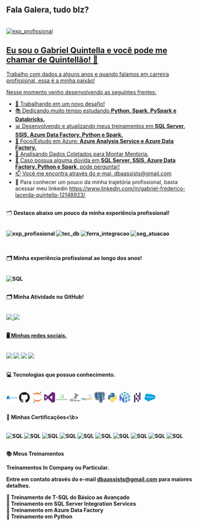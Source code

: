 ## Fala Galera, tudo blz? 

<div style='display: inline_block'><br>
<a href="https://github.com/dbaassists">
<img align='center' alt='exp_profissional' height='200' width='200em' src='https://github.com/dbaassists/QuemSouEu/blob/main/fotor_2023-2-3_14_10_49.png'/>
</div>

## Eu sou o Gabriel Quintella e você pode me chamar de Quintellão! 👋

Trabalho com dados a alguns anos e quando falamos em carreira profissional, essa é a minha paixão! 

Nesse momento venho desenvolvendo as seguintes frentes:

- 🔭 Trabalhando em um novo desafio!
- 📚 Dedicando muito tempo estudando <b>Python, Spark, PySpark e Databricks.</b>
- 📊 Desenvolvendo e atualizando meus treinamentos em <b>SQL Server, SSIS, Azure Data Factory, Python e Spark.</b>
- 💭 Foco/Estudo em Azure: <b>Azure Analysis Service e Azure Data Factory.</b>
- 🎲 Analisando Dados Coletados para Montar Mentoria.
- 💬 Caso possua alguma dúvida em <b>SQL Server, SSIS, Azure Data Factory, Python e Spark</b>, pode perguntar!
- 📫 Você me encontra através do e-mai, dbaassists@gmail.com 
- 📜 Para conhecer um pouco da minha trajetória profissional, basta acessar meu linkedin https://www.linkedin.com/in/gabriel-frederico-lacerda-quintella-12148923/

##


🗂 <b>Destaco abaixo um pouco da minha experiência profissional!<b>


<div style='display: inline_block'><br>
<img align='center' alt='exp_profissional' height='170' width='200em' src='https://github.com/dbaassists/QuemSouEu/blob/main/exp_profissional.png'/>
<img align='center' alt='tec_db' height='170' width='190em'  src='https://github.com/dbaassists/QuemSouEu/blob/main/tec_db.png'/>
<img align='center' alt='ferra_integracao' height='170' width='190em'  src='https://github.com/dbaassists/QuemSouEu/blob/main/ferra_integracao.png'/>  
<img align='center' alt='seg_atuacao' height='180' width='180em'  src='https://github.com/dbaassists/QuemSouEu/blob/main/seg_atuacao.png'/>
</div>

<br>

##

🗂 <b>Minha experiência profissional ao longo dos anos!<b>



<div style='display: inline_block'><br>
<img align='center' alt='SQL' height='300' width='800' src='https://github.com/dbaassists/QuemSouEu/blob/main/linha_tempo.png'/>
</div>


##
🗂 <b>Minha Atividade no GitHub!<b>

<div><br>
<a href="https://github.com/dbaassists">
<img height="180em" src="https://github-readme-stats.vercel.app/api?username=dbaassists&theme=nord&show_icons=true&include_all_commits=true&count_private=true"/>
<img height="180em" src="https://github-readme-stats.vercel.app/api/top-langs?username=dbaassists&layout=compact&langs_count=16&theme=nord"/>
</div>

##
🖥 <b>Minhas redes sociais.</b>

  
<div><br>
<a href='https://github.com/dbaassists'><img src='https://img.shields.io/badge/GitHub-100000?style=for-the-badge&logo=github&logoColor=white' target='_blank'/></a>
<a href='https://www.instagram.com/dbaassists/'><img src='https://img.shields.io/badge/Instagram-E4405F?style=for-the-badge&logo=instagram&logoColor=white' target='_blank'/></a>
<a href='https://www.linkedin.com/in/gabriel-frederico-lacerda-quintella-12148923/'><img src='https://img.shields.io/badge/LinkedIn-0077B5?style=for-the-badge&logo=linkedin&logoColor=white' target='_blank'/></a>
<a href='https://twitter.com/dbaassists'><img src='https://img.shields.io/badge/Twitter-1DA1F2?style=for-the-badge&logo=twitter&logoColor=white' target='_blank'/></a>
</div>
  
##
💻 <b>Tecnologias que possuo conhecimento.</b>
  
<div style='display: inline_block'><br>
<img align='center' alt='SQL' height='30' width='30' src='https://raw.githubusercontent.com/devicons/devicon/master/icons/azure/azure-original-wordmark.svg'/>
<img align='center' alt='SQL' height='30' width='30' src='https://raw.githubusercontent.com/devicons/devicon/master/icons/github/github-original.svg'/>
<img align='center' alt='SQL' height='30' width='30' src='https://raw.githubusercontent.com/devicons/devicon/master/icons/jupyter/jupyter-original.svg'/>  
<img align='center' alt='SQL' height='30' width='30' src='https://raw.githubusercontent.com/devicons/devicon/master/icons/visualstudio/visualstudio-plain.svg'/>
<img align='center' alt='SQL' height='30' width='30' src='https://raw.githubusercontent.com/devicons/devicon/master/icons/anaconda/anaconda-original-wordmark.svg'/>
<img align='center' alt='SQL' height='30' width='30' src='https://raw.githubusercontent.com/devicons/devicon/master/icons/microsoftsqlserver/microsoftsqlserver-plain-wordmark.svg'/>
<img align='center' alt='SQL' height='30' width='30' src='https://raw.githubusercontent.com/devicons/devicon/master/icons/mysql/mysql-original-wordmark.svg'/> 
<img align='center' alt='SQL' height='30' width='30' src='https://raw.githubusercontent.com/devicons/devicon/master/icons/postgresql/postgresql-original.svg'/>
<img align='center' alt='SQL' height='30' width='30' src='https://raw.githubusercontent.com/devicons/devicon/master/icons/python/python-original.svg'/>  
<img align='center' alt='SQL' height='30' width='30' src='https://raw.githubusercontent.com/devicons/devicon/master/icons/numpy/numpy-original.svg'/>  
<img align='center' alt='SQL' height='30' width='30' src='https://raw.githubusercontent.com/devicons/devicon/master/icons/pandas/pandas-original.svg'/>    
<img align='center' alt='SQL' height='30' width='30' src='https://raw.githubusercontent.com/devicons/devicon/master/icons/salesforce/salesforce-plain.svg'/>
</div>  
  
##

🥇 <b>Minhas Certificações<\b>
  
<div style='display: inline_block'><br>
<img align='center' alt='SQL' height='90' width='90' src='https://github.com/dbaassists/QuemSouEu/blob/main/badges/mcsasqlserver.png'/>
<img align='center' alt='SQL' height='90' width='90' src='https://github.com/dbaassists/QuemSouEu/blob/main/badges/mtadatabase.png'/>
  <img align='center' alt='SQL' height='90' width='90' src='https://github.com/dbaassists/QuemSouEu/blob/main/badges/mtapython.png'/>
  <img align='center' alt='SQL' height='90' width='90' src='https://github.com/dbaassists/QuemSouEu/blob/main/badges/az900.png'/>
  <img align='center' alt='SQL' height='90' width='90' src='https://github.com/dbaassists/QuemSouEu/blob/main/badges/dp900.png'/>
  <img align='center' alt='SQL' height='90' width='90' src='https://github.com/dbaassists/QuemSouEu/blob/main/badges/ai900.png'/>
  <img align='center' alt='SQL' height='90' width='90' src='https://github.com/dbaassists/QuemSouEu/blob/main/badges/dp203.png'/>
  <img align='center' alt='SQL' height='90' width='90' src='https://github.com/dbaassists/QuemSouEu/blob/main/badges/dp300.png'/>
  <img align='center' alt='SQL' height='90' width='90' src='https://github.com/dbaassists/QuemSouEu/blob/main/badges/mct_2022_2023.png'/>
  <img align='center' alt='SQL' height='90' width='90' src='https://github.com/dbaassists/QuemSouEu/blob/main/badges/mct_2023_2024.png'/>
</div>  
  
##
  
📚 <b>Meus Treinamentos<b>

Treinamentos In Company ou Particular. <br>

Entre em contato através do e-mail dbaassists@gmail.com para maiores detalhes. <br>

📔 Treinamento de T-SQL do Básico ao Avançado <br>
📕 Treinamento em SQL Server Integration Services <br>
📗 Treinamento em Azure Data Factory <br>
📘 Treinamento em Python <br>
